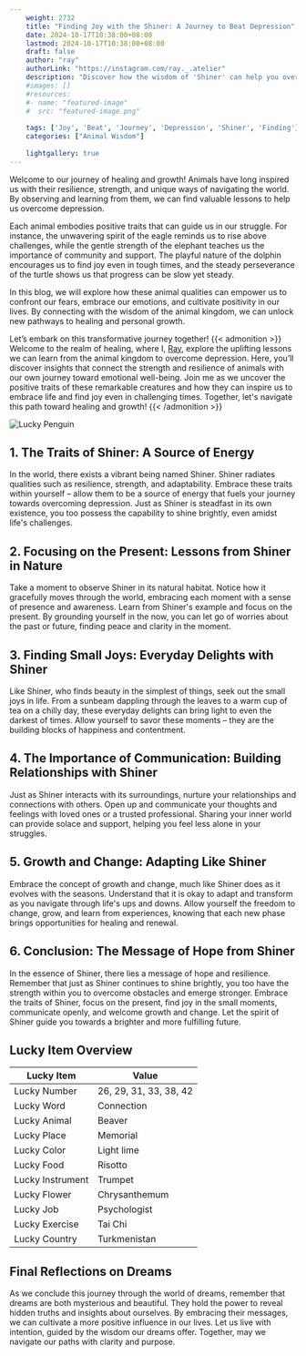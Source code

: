 ```yaml
---
    weight: 2732
    title: "Finding Joy with the Shiner: A Journey to Beat Depression"  # Assuming 'title' column exists
    date: 2024-10-17T10:38:00+08:00
    lastmod: 2024-10-17T10:38:00+08:00
    draft: false
    author: "ray"
    authorLink: "https://instagram.com/ray._.atelier"
    description: "Discover how the wisdom of 'Shiner' can help you overcome depression and find joy in your life journey."
    #images: []
    #resources:
    #- name: "featured-image"
    #  src: "featured-image.png"
    
    tags: ['Joy', 'Beat', 'Journey', 'Depression', 'Shiner', 'Finding']
    categories: ["Animal Wisdom"]
    
    lightgallery: true
---
```

    
Welcome to our journey of healing and growth! Animals have long inspired us with their resilience, strength, and unique ways of navigating the world. By observing and learning from them, we can find valuable lessons to help us overcome depression.

Each animal embodies positive traits that can guide us in our struggle. For instance, the unwavering spirit of the eagle reminds us to rise above challenges, while the gentle strength of the elephant teaches us the importance of community and support. The playful nature of the dolphin encourages us to find joy even in tough times, and the steady perseverance of the turtle shows us that progress can be slow yet steady.

In this blog, we will explore how these animal qualities can empower us to confront our fears, embrace our emotions, and cultivate positivity in our lives. By connecting with the wisdom of the animal kingdom, we can unlock new pathways to healing and personal growth.

Let’s embark on this transformative journey together!
{{< admonition >}}
Welcome to the realm of healing, where I, [Ray](https://instagram.com/ray._.atelier), explore the uplifting lessons we can learn from the animal kingdom to overcome depression. Here, you’ll discover insights that connect the strength and resilience of animals with our own journey toward emotional well-being. Join me as we uncover the positive traits of these remarkable creatures and how they can inspire us to embrace life and find joy even in challenging times. Together, let's navigate this path toward healing and growth!
{{< /admonition >}}

![Lucky Penguin](https://cdn.pixabay.com/photo/2024/09/07/02/34/penguins-9028827_1280.jpg "Lucky Penguin")

## 1. The Traits of Shiner: A Source of Energy
In the world, there exists a vibrant being named Shiner. Shiner radiates qualities such as resilience, strength, and adaptability. Embrace these traits within yourself – allow them to be a source of energy that fuels your journey towards overcoming depression. Just as Shiner is steadfast in its own existence, you too possess the capability to shine brightly, even amidst life's challenges.

## 2. Focusing on the Present: Lessons from Shiner in Nature
Take a moment to observe Shiner in its natural habitat. Notice how it gracefully moves through the world, embracing each moment with a sense of presence and awareness. Learn from Shiner's example and focus on the present. By grounding yourself in the now, you can let go of worries about the past or future, finding peace and clarity in the moment.

## 3. Finding Small Joys: Everyday Delights with Shiner
Like Shiner, who finds beauty in the simplest of things, seek out the small joys in life. From a sunbeam dappling through the leaves to a warm cup of tea on a chilly day, these everyday delights can bring light to even the darkest of times. Allow yourself to savor these moments – they are the building blocks of happiness and contentment.

## 4. The Importance of Communication: Building Relationships with Shiner
Just as Shiner interacts with its surroundings, nurture your relationships and connections with others. Open up and communicate your thoughts and feelings with loved ones or a trusted professional. Sharing your inner world can provide solace and support, helping you feel less alone in your struggles.

## 5. Growth and Change: Adapting Like Shiner
Embrace the concept of growth and change, much like Shiner does as it evolves with the seasons. Understand that it is okay to adapt and transform as you navigate through life's ups and downs. Allow yourself the freedom to change, grow, and learn from experiences, knowing that each new phase brings opportunities for healing and renewal.

## 6. Conclusion: The Message of Hope from Shiner
In the essence of Shiner, there lies a message of hope and resilience. Remember that just as Shiner continues to shine brightly, you too have the strength within you to overcome obstacles and emerge stronger. Embrace the traits of Shiner, focus on the present, find joy in the small moments, communicate openly, and welcome growth and change. Let the spirit of Shiner guide you towards a brighter and more fulfilling future.


## Lucky Item Overview
| Lucky Item          | Value              |
|---------------|--------------------|
| Lucky Number        | 26, 29, 31, 33, 38, 42  |
| Lucky Word          | Connection |
| Lucky Animal        | Beaver |
| Lucky Place         | Memorial     |
| Lucky Color         | Light lime     |
| Lucky Food          | Risotto      |
| Lucky Instrument    | Trumpet |
| Lucky Flower        | Chrysanthemum    |
| Lucky Job           | Psychologist       |
| Lucky Exercise      | Tai Chi  |
| Lucky Country       | Turkmenistan    |


##  Final Reflections on Dreams

As we conclude this journey through the world of dreams, remember that dreams are both mysterious and beautiful. They hold the power to reveal hidden truths and insights about ourselves. By embracing their messages, we can cultivate a more positive influence in our lives. Let us live with intention, guided by the wisdom our dreams offer. Together, may we navigate our paths with clarity and purpose.
